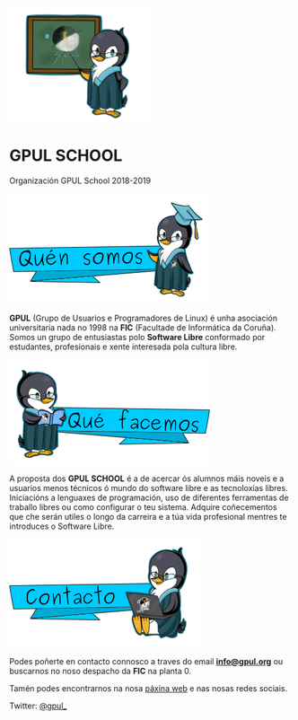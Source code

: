 
<img src="images/Pingu_gpul_PIZARRA.png" width="250" height="208" display="block" margin-left="auto" margin-right="auto" align="center">

# GPUL SCHOOL
Organización GPUL School 2018-2019

![Quén somos](/images/Banner_1.png)

**GPUL** (Grupo de Usuarios e Programadores de Linux) é unha asociación universitaria nada no 1998 na **FIC** (Facultade de Informática da Coruña). Somos un grupo de entusiastas polo **Software Libre** conformado por estudantes, profesionais e xente interesada pola cultura libre.

![Qué facemos](/images/Banner_2.png)

A proposta dos **GPUL SCHOOL** é a de acercar ós alumnos máis noveis e a usuarios menos técnicos ó mundo do software libre e as tecnoloxías libres. Iniciacións a lenguaxes de programación, uso de diferentes ferramentas de traballo libres ou como configurar o teu sistema. Adquire coñecementos que che serán utiles o longo da carreira e a túa vida profesional mentres te introduces o Software Libre.

![Contacto](/images/Banner_3.png)

Podes poñerte en contacto connosco a traves do email **info@gpul.org** ou buscarnos no noso despacho da **FIC** na planta 0.

Tamén podes encontrarnos na nosa [páxina web](http://gpul.org) e nas nosas redes sociais.

Twitter: [@gpul_](https://twitter.com/gpul_)

